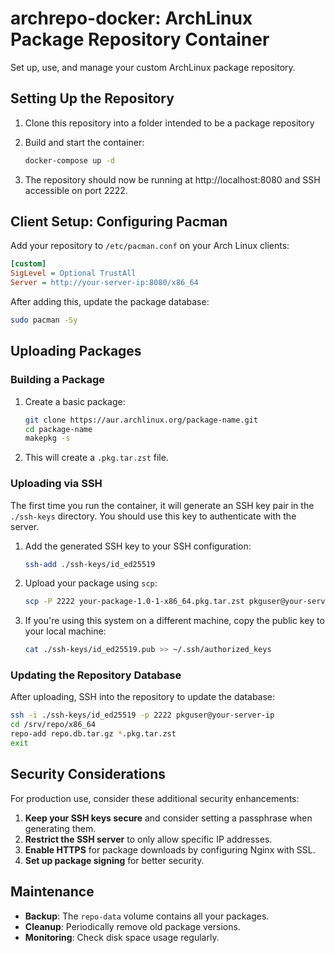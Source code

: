 # archrepo-docker: ArchLinux Package Repository Container

Set up, use, and manage your custom ArchLinux package repository.

## Setting Up the Repository

1. Clone this repository into a folder intended to be a package repository

2. Build and start the container:

   ```bash
   docker-compose up -d
   ```

3. The repository should now be running at http://localhost:8080 and SSH accessible on port 2222.


## Client Setup: Configuring Pacman

Add your repository to `/etc/pacman.conf` on your Arch Linux clients:

```ini
[custom]
SigLevel = Optional TrustAll
Server = http://your-server-ip:8080/x86_64
```

After adding this, update the package database:

```bash
sudo pacman -Sy
```


## Uploading Packages

### Building a Package

1. Create a basic package:
   ```bash
   git clone https://aur.archlinux.org/package-name.git
   cd package-name
   makepkg -s
   ```

2. This will create a `.pkg.tar.zst` file.

### Uploading via SSH

The first time you run the container, it will generate an SSH key pair in the `./ssh-keys` directory. You should use this key to authenticate with the server.

1. Add the generated SSH key to your SSH configuration:

   ```bash
   ssh-add ./ssh-keys/id_ed25519
   ```

2. Upload your package using `scp`:

   ```bash
   scp -P 2222 your-package-1.0-1-x86_64.pkg.tar.zst pkguser@your-server-ip:/srv/repo/x86_64/
   ```

3. If you're using this system on a different machine, copy the public key to your local machine:

   ```bash
   cat ./ssh-keys/id_ed25519.pub >> ~/.ssh/authorized_keys
   ```

### Updating the Repository Database

After uploading, SSH into the repository to update the database:

```bash
ssh -i ./ssh-keys/id_ed25519 -p 2222 pkguser@your-server-ip
cd /srv/repo/x86_64
repo-add repo.db.tar.gz *.pkg.tar.zst
exit
```


## Security Considerations

For production use, consider these additional security enhancements:

1. **Keep your SSH keys secure** and consider setting a passphrase when generating them.
2. **Restrict the SSH server** to only allow specific IP addresses.
3. **Enable HTTPS** for package downloads by configuring Nginx with SSL.
4. **Set up package signing** for better security.


## Maintenance

- **Backup**: The `repo-data` volume contains all your packages.
- **Cleanup**: Periodically remove old package versions.
- **Monitoring**: Check disk space usage regularly.
